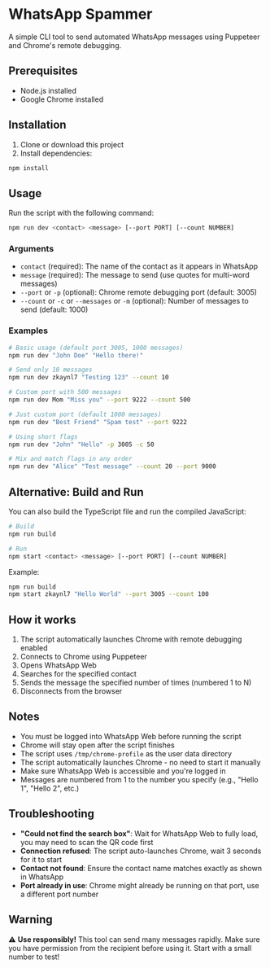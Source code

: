 # WhatsApp Spammer

A simple CLI tool to send automated WhatsApp messages using Puppeteer and Chrome's remote debugging.

## Prerequisites

- Node.js installed
- Google Chrome installed

## Installation

1. Clone or download this project
2. Install dependencies:

```bash
npm install
```

## Usage

Run the script with the following command:

```bash
npm run dev <contact> <message> [--port PORT] [--count NUMBER]
```

### Arguments

- `contact` (required): The name of the contact as it appears in WhatsApp
- `message` (required): The message to send (use quotes for multi-word messages)
- `--port` or `-p` (optional): Chrome remote debugging port (default: 3005)
- `--count` or `-c` or `--messages` or `-m` (optional): Number of messages to send (default: 1000)

### Examples

```bash
# Basic usage (default port 3005, 1000 messages)
npm run dev "John Doe" "Hello there!"

# Send only 10 messages
npm run dev zkaynl7 "Testing 123" --count 10

# Custom port with 500 messages
npm run dev Mom "Miss you" --port 9222 --count 500

# Just custom port (default 1000 messages)
npm run dev "Best Friend" "Spam test" --port 9222

# Using short flags
npm run dev "John" "Hello" -p 3005 -c 50

# Mix and match flags in any order
npm run dev "Alice" "Test message" --count 20 --port 9000
```

## Alternative: Build and Run

You can also build the TypeScript file and run the compiled JavaScript:

```bash
# Build
npm run build

# Run
npm start <contact> <message> [--port PORT] [--count NUMBER]
```

Example:

```bash
npm run build
npm start zkaynl7 "Hello World" --port 3005 --count 100
```

## How it works

1. The script automatically launches Chrome with remote debugging enabled
2. Connects to Chrome using Puppeteer
3. Opens WhatsApp Web
4. Searches for the specified contact
5. Sends the message the specified number of times (numbered 1 to N)
6. Disconnects from the browser

## Notes

- You must be logged into WhatsApp Web before running the script
- Chrome will stay open after the script finishes
- The script uses `/tmp/chrome-profile` as the user data directory
- The script automatically launches Chrome - no need to start it manually
- Make sure WhatsApp Web is accessible and you're logged in
- Messages are numbered from 1 to the number you specify (e.g., "Hello 1", "Hello 2", etc.)

## Troubleshooting

- **"Could not find the search box"**: Wait for WhatsApp Web to fully load, you may need to scan the QR code first
- **Connection refused**: The script auto-launches Chrome, wait 3 seconds for it to start
- **Contact not found**: Ensure the contact name matches exactly as shown in WhatsApp
- **Port already in use**: Chrome might already be running on that port, use a different port number

## Warning

⚠️ **Use responsibly!** This tool can send many messages rapidly. Make sure you have permission from the recipient before using it. Start with a small number to test!
